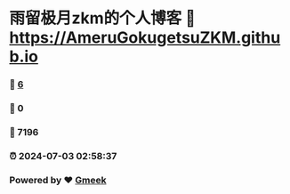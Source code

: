 # 雨留极月zkm的个人博客 :link: https://AmeruGokugetsuZKM.github.io 
### :page_facing_up: [6](https://AmeruGokugetsuZKM.github.io/tag.html) 
### :speech_balloon: 0 
### :hibiscus: 7196 
### :alarm_clock: 2024-07-03 02:58:37 
### Powered by :heart: [Gmeek](https://github.com/Meekdai/Gmeek)
